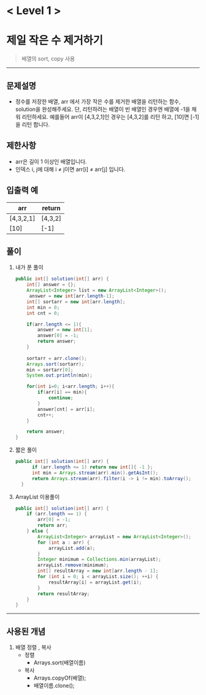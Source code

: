 

# < Level 1 > 

# 제일 작은 수 제거하기 

> 배열의 sort, copy 사용 

---

## 문제설명 

- 정수를 저장한 배열, arr 에서 가장 작은 수를 제거한 배열을 리턴하는 함수, solution을 완성해주세요. 단, 리턴하려는 배열이 빈 배열인 경우엔 배열에 -1을 채워 리턴하세요. 예를들어 arr이 [4,3,2,1]인 경우는 [4,3,2]를 리턴 하고, [10]면 [-1]을 리턴 합니다.


## 제한사항 

- arr은 길이 1 이상인 배열입니다.
- 인덱스 i, j에 대해 i ≠ j이면 arr[i] ≠ arr[j] 입니다.

## 입출력 예

| arr       | return  |
| --------- | ------- |
| [4,3,2,1] | [4,3,2] |
| [10]      | [-1]    |

## 풀이 

1. 내가 푼 풀이 

   ```java
   public int[] solution(int[] arr) {
       int[] answer = {};
       ArrayList<Integer> list = new ArrayList<Integer>();
     	answer = new int[arr.length-1];
       int[] sortarr = new int[arr.length];
       int min = 0;
       int cnt = 0;
   
       if(arr.length <= 1){
           answer = new int[1];
           answer[0] = -1;
           return answer;
       }
     
       sortarr = arr.clone();
       Arrays.sort(sortarr);
       min = sortarr[0];
       System.out.println(min);
   
       for(int i=0; i<arr.length; i++){
           if(arr[i] == min){
               continue;
           }
           answer[cnt] = arr[i];
           cnt++;
       }
   
       return answer;
   }
   ```

2. 짧은 풀이 

   ```java
   public int[] solution(int[] arr) {
         if (arr.length <= 1) return new int[]{ -1 };
         int min = Arrays.stream(arr).min().getAsInt();
         return Arrays.stream(arr).filter(i -> i != min).toArray();
     }
   ```

3. ArrayList 이용풀이 

   ```java
   public int[] solution(int[] arr) {
       if (arr.length == 1) {
           arr[0] = -1;
           return arr;
       } else {
           ArrayList<Integer> arrayList = new ArrayList<Integer>();
           for (int a : arr) {
               arrayList.add(a);
           }
           Integer minimum = Collections.min(arrayList);
           arrayList.remove(minimum);
           int[] resultArray = new int[arr.length - 1];
           for (int i = 0; i < arrayList.size(); ++i) {
               resultArray[i] = arrayList.get(i);
           }
           return resultArray;
       }
   }
   ```

   


---

## 사용된 개념

1. 배열 정렬 , 복사 
   - 정렬
     - Arrays.sort(배열이름)
   - 복사
     - Arrays.copyOf(배열);
     - 배열이름.clone();
